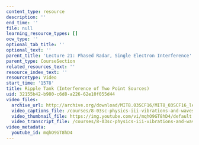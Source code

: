 ```yaml
---
content_type: resource
description: ''
end_time: ''
file: null
learning_resource_types: []
ocw_type: ''
optional_tab_title: ''
optional_text: ''
parent_title: 'Lecture 21: Phased Radar, Single Electron Interference'
parent_type: CourseSection
related_resources_text: ''
resource_index_text: ''
resourcetype: Video
start_time: '1578'
title: Ripple Tank (Interference of Two Point Sources)
uid: 32155b42-b980-c6d8-a226-62e10f055d44
video_files:
  archive_url: http://archive.org/download/MIT8.03SCF16/MIT8_03SCF16_lec21_300k.mp4
  video_captions_file: /courses/8-03sc-physics-iii-vibrations-and-waves-fall-2016/464c8958336159898c29d06636bc0f74_mqhO9GT8hD4.vtt
  video_thumbnail_file: https://img.youtube.com/vi/mqhO9GT8hD4/default.jpg
  video_transcript_file: /courses/8-03sc-physics-iii-vibrations-and-waves-fall-2016/5d45082efb7e45fe6f627ab6e2b26930_mqhO9GT8hD4.pdf
video_metadata:
  youtube_id: mqhO9GT8hD4
---
```

